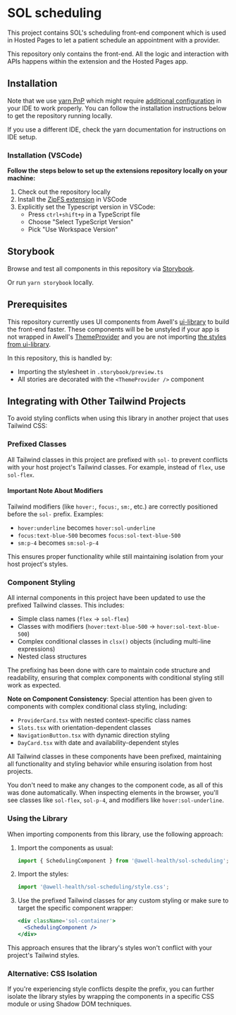 # SOL scheduling

This project contains SOL's scheduling front-end component which is used in Hosted Pages to let a patient schedule an appointment with a provider.

This repository only contains the front-end. All the logic and interaction with APIs happens within the extension and the Hosted Pages app.

## Installation

Note that we use [yarn PnP](https://yarnpkg.com/features/pnp) which might require [additional configuration](https://yarnpkg.com/getting-started/editor-sdks) in your IDE to work properly. You can follow the installation instructions below to get the repository running locally.

If you use a different IDE, check the yarn documentation for instructions on IDE setup.

### Installation (VSCode)

**Follow the steps below to set up the extensions repository locally on your machine:**

1. Check out the repository locally
2. Install the [ZipFS extension](https://marketplace.visualstudio.com/items?itemName=arcanis.vscode-zipfs) in VSCode
3. Explicitly set the Typescript version in VSCode:
   - Press `ctrl+shift+p` in a TypeScript file
   - Choose "Select TypeScript Version"
   - Pick "Use Workspace Version"

## Storybook

Browse and test all components in this repository via [Storybook](https://66b9e64731d191aeb07ea92e-tknjtscxrj.chromatic.com/).

Or run `yarn storybook` locally.

## Prerequisites

This repository currently uses UI components from Awell's [ui-library](https://github.com/awell-health/ui-library) to build the front-end faster. These components will be be unstyled if your app is not wrapped in Awell's [ThemeProvider](https://github.com/awell-health/ui-library/blob/main/src/atoms/themeProvider/ThemeProvider.tsx) and you are not importing [the styles from ui-library](https://github.com/awell-health/hosted-pages/blob/main/pages/_app.tsx#L2).

In this repository, this is handled by:

- Importing the stylesheet in `.storybook/preview.ts`
- All stories are decorated with the `<ThemeProvider />` component

## Integrating with Other Tailwind Projects

To avoid styling conflicts when using this library in another project that uses Tailwind CSS:

### Prefixed Classes

All Tailwind classes in this project are prefixed with `sol-` to prevent conflicts with your host project's Tailwind classes. For example, instead of `flex`, use `sol-flex`.

#### Important Note About Modifiers

Tailwind modifiers (like `hover:`, `focus:`, `sm:`, etc.) are correctly positioned before the `sol-` prefix. Examples:

- `hover:underline` becomes `hover:sol-underline`
- `focus:text-blue-500` becomes `focus:sol-text-blue-500`
- `sm:p-4` becomes `sm:sol-p-4`

This ensures proper functionality while still maintaining isolation from your host project's styles.

### Component Styling

All internal components in this project have been updated to use the prefixed Tailwind classes. This includes:

- Simple class names (`flex` → `sol-flex`)
- Classes with modifiers (`hover:text-blue-500` → `hover:sol-text-blue-500`)
- Complex conditional classes in `clsx()` objects (including multi-line expressions)
- Nested class structures

The prefixing has been done with care to maintain code structure and readability, ensuring that complex components with conditional styling still work as expected.

**Note on Component Consistency**:
Special attention has been given to components with complex conditional class styling, including:

- `ProviderCard.tsx` with nested context-specific class names
- `Slots.tsx` with orientation-dependent classes
- `NavigationButton.tsx` with dynamic direction styling
- `DayCard.tsx` with date and availability-dependent styles

All Tailwind classes in these components have been prefixed, maintaining all functionality and styling behavior while ensuring isolation from host projects.

You don't need to make any changes to the component code, as all of this was done automatically. When inspecting elements in the browser, you'll see classes like `sol-flex`, `sol-p-4`, and modifiers like `hover:sol-underline`.

### Using the Library

When importing components from this library, use the following approach:

1. Import the components as usual:

   ```js
   import { SchedulingComponent } from '@awell-health/sol-scheduling';
   ```

2. Import the styles:

   ```js
   import '@awell-health/sol-scheduling/style.css';
   ```

3. Use the prefixed Tailwind classes for any custom styling or make sure to target the specific component wrapper:
   ```jsx
   <div className='sol-container'>
     <SchedulingComponent />
   </div>
   ```

This approach ensures that the library's styles won't conflict with your project's Tailwind styles.

### Alternative: CSS Isolation

If you're experiencing style conflicts despite the prefix, you can further isolate the library styles by wrapping the components in a specific CSS module or using Shadow DOM techniques.
